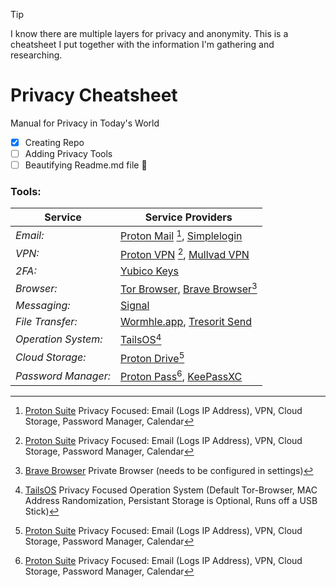 > [!TIP]
> I know there are multiple layers for privacy and anonymity. This is a cheatsheet I put together with the information I'm gathering and researching.

# Privacy Cheatsheet
Manual for Privacy in Today's World

- [x] Creating Repo
- [ ] Adding Privacy Tools
- [ ] Beautifying Readme.md file :tada:

### Tools:
| Service  | Service Providers |
| ------------- | ------------- |
| *Email:* | [Proton Mail](https://proton.me/mail) [^1], [Simplelogin](https://simplelogin.io/) |
| *VPN:* | [Proton VPN](https://protonvpn.com/) [^1], [Mullvad VPN](https://mullvad.net/en) |
| *2FA:* | [Yubico Keys](https://www.yubico.com/) |
| *Browser:* | [Tor Browser](https://www.torproject.org/), [Brave Browser](https://brave.com/)[^2] |
| *Messaging:* | [Signal](https://signal.org/) |
| *File Transfer:* | [Wormhle.app](https://wormhole.app/), [Tresorit Send](https://send.tresorit.com/)|
| *Operation System:* | [TailsOS](https://tails.net/)[^3] |
| *Cloud Storage:* | [Proton Drive](https://proton.me/drive)[^1] |
| *Password Manager:* | [Proton Pass](https://proton.me/pass)[^1], [KeePassXC](https://keepassxc.org/)| 


[^1]: [Proton Suite](https://proton.me/) Privacy Focused: Email (Logs IP Address), VPN, Cloud Storage, Password Manager, Calendar
[^2]: [Brave Browser](https://brave.com/) Private Browser (needs to be configured in settings)
[^3]: [TailsOS](https://tails.net/) Privacy Focused Operation System (Default Tor-Browser, MAC Address Randomization, Persistant Storage is Optional, Runs off a USB Stick)
